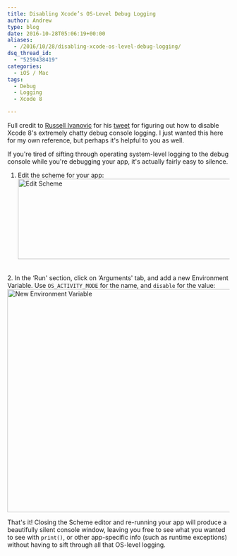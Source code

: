```yaml
---
title: Disabling Xcode’s OS-Level Debug Logging
author: Andrew
type: blog
date: 2016-10-28T05:06:19+00:00
aliases:
  - /2016/10/28/disabling-xcode-os-level-debug-logging/
dsq_thread_id:
  - "5259438419"
categories:
  - iOS / Mac
tags:
  - Debug
  - Logging
  - Xcode 8

---
```

Full credit to [Russell Ivanovic][1] for his [tweet][2] for figuring out how to disable Xcode 8's extremely chatty debug console logging. I just wanted this here for my own reference, but perhaps it's helpful to you as well.

If you're tired of sifting through operating system-level logging to the debug console while you're debugging your app, it's actually fairly easy to silence.


<a name="edit-scheme" class="jump-target"></a>  
1. Edit the scheme for your app:  
[<img src="https://www.andrewcbancroft.com/wp-content/uploads/2016/10/DataHelper_swift-2.png" alt="Edit Scheme" width="529" height="182" class="alignnone size-full wp-image-13064" srcset="https://www.andrewcbancroft.com/wp-content/uploads/2016/10/DataHelper_swift-2.png 529w, https://www.andrewcbancroft.com/wp-content/uploads/2016/10/DataHelper_swift-2-300x103.png 300w" sizes="(max-width: 529px) 100vw, 529px" />][3]

<a name="new-environment-variable" class="jump-target"></a>  
2. In the &#8216;Run' section, click on &#8216;Arguments' tab, and add a new Environment Variable. Use `OS_ACTIVITY_MODE` for the name, and `disable` for the value:  
[<img src="https://www.andrewcbancroft.com/wp-content/uploads/2016/10/DataHelper_swift-4.png" alt="New Environment Variable" width="895" height="506" class="alignnone size-full wp-image-13068" srcset="https://www.andrewcbancroft.com/wp-content/uploads/2016/10/DataHelper_swift-4.png 895w, https://www.andrewcbancroft.com/wp-content/uploads/2016/10/DataHelper_swift-4-300x170.png 300w" sizes="(max-width: 895px) 100vw, 895px" />][4]

That's it! Closing the Scheme editor and re-running your app will produce a beautifully silent console window, leaving you free to see what you wanted to see with `print()`, or other app-specific info (such as runtime exceptions) without having to sift through all that OS-level logging.

<a name="share" class="jump-target"></a>

 [1]: https://twitter.com/rustyshelf
 [2]: https://twitter.com/rustyshelf/status/775505191160328194
 [3]: https://www.andrewcbancroft.com/wp-content/uploads/2016/10/DataHelper_swift-2.png
 [4]: https://www.andrewcbancroft.com/wp-content/uploads/2016/10/DataHelper_swift-4.png